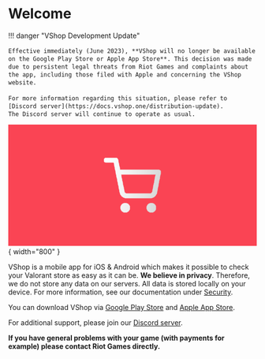 # Welcome

!!! danger "VShop Development Update"

    Effective immediately (June 2023), **VShop will no longer be available on the Google Play Store or Apple App Store**. This decision was made due to persistent legal threats from Riot Games and complaints about the app, including those filed with Apple and concerning the VShop website.

    For more information regarding this situation, please refer to [Discord server](https://docs.vshop.one/distribution-update). 
    The Discord server will continue to operate as usual.

![banner](/assets/vshop_banner.png){ width="800" }

VShop is a mobile app for iOS & Android which makes it possible to check your Valorant store as easy as it can be.
**We believe in privacy**. Therefore, we do not store any data on our servers. All data is stored locally on your device. For more information, see our documentation under [Security](https://docs.vshop.one/security).

You can download VShop via [Google Play Store](https://play.google.com/store/apps/details?id=dev.vasc.vshop) and [Apple App Store](https://apps.apple.com/us/app/vshop-for-valorant/id1636765187). 

For additional support, please join our [Discord server](https://vshop.one/discord).


**If you have general problems with your game (with payments for example) please contact Riot Games directly.**
